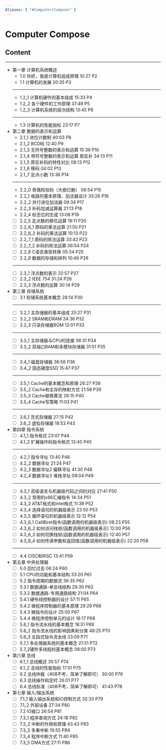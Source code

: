```yaml
---
Aliases: [ "#Computer/Compose" ]
---
```

# Computer Compose

## Content
---
- 第一章 计算机系统概述
	- 1.0 你好，我是计算机组成原理 10:27 P2
	- 1.1 计算机的发展 20:35 P3 
	- ---
	- 1.2_1 计算机硬件的基本组成 15:33 P4 
	- 1.2_2 各个硬件的工作原理 37:49 P5 
	- 1.2_3 计算机系统的层次结构 13:45 P6 
	- ---
	- 1.3 计算机的性能指标 23:17 P7 
- 第二章 数据的表示和运算
	- 2.1_1 进位计数制 40:03 P8 
	- 2.1_2 BCD码 12:40 P9 
	- 2.1_3 无符号整数的表示和运算 15:39 P10 
	- 2.1_4 带符号整数的表示和运算 原反补 34:13 P11 
	- 2.1_5 原反补码的特性对比 08:13 P12 
	- 2.1_6 移码 04:02 P13 
	- 2.1_7 定点小数 13:36 P14 
	- ---
	- 2.2_0 奇偶校验码（大纲已删） 08:54 P15 
	- 2.2_1 电路的基本原理、加法器设计 33:26 P16 
	- 2.2_2 并行进位加法器 09:34 P17 
	- 2.2_3 补码加减运算器 21:13 P18 
	- 2.2_4 标志位的生成 13:08 P19 
	- [ ] 2.2_5 定点数的移位运算 19:11 P20 
	- [ ] 2.2_6_1 原码的乘法运算 21:50 P21 
	- [ ] 2.2_6_2 补码的乘法运算 10:13 P22 
	- [ ] 2.2_7_1 原码的除法运算 33:42 P23 
	- [ ] 2.2_7_2 补码的除法运算 06:54 P24 
	- [ ] 2.2_8 C语言类型转换 05:34 P25 
	- [ ] 2.2_9 数据的存储和排列 10:49 P26 
	- ---
	- [ ] 2.3_1 浮点数的表示 32:57 P27 
	- [ ] 2.3_2 IEEE 754 31:24 P28 
	- [ ] 2.3_3 浮点数的运算 30:14 P29 
- 第三章 存储系统
	- [ ] 3.1 存储系统基本概念 28:14 P30 
	- ---
	- [ ] 3.2_1 主存储器的基本组成 25:27 P31 
	- [ ] 3.2_2 SRAM和DRAM 24:36 P32 
	- [ ] 3.2_3 只读存储器ROM 12:01 P33 
	- ---
	- [ ] 3.3_1 主存储器与CPU的连接 36:31 P34 
	- [ ] 3.3_2 双端口RAM和多模块存储器 31:51 P35 
	- ---
	- [ ] 3.4_1 磁盘存储器 36:58 P36 
	- [ ] 3.4_2 固态硬盘SSD 15:47 P37 
	- ---
	- [ ] 3.5_1 Cache的基本概念和原理 26:27 P38 
	- [ ] 3.5_2 Cache和主存的映射方式 21:58 P39 
	- [ ] 3.5_3 Cache替换算法 26:15 P40 
	- [ ] 3.5_4 Cache写策略 11:03 P41 
	- ---
	- [ ] 3.6_1 页式存储器 27:15 P42 
	- [ ] 3.6_2 虚拟存储器 18:53 P43 
- 第四章 指令系统
	- [ ] 4.1_1 指令格式 23:07 P44 
	- [ ] 4.1_2 扩展操作码指令格式 13:40 P45 
	- ---
	- [ ] 4.2_1 指令寻址 13:40 P46 
	- [ ] 4.2_2 数据寻址 21:24 P47 
	- [ ] 4.2_3 数据寻址2 偏移寻址 41:30 P48 
	- [ ] 4.2_4 数据寻址3 堆栈寻址 09:04 P49 
	- ---
	- [ ] 4.3_1 高级语言与机器级代码之间的对应 27:41 P50 
	- [ ] 4.3_2 常用的x86汇编指令 14:34 P51 
	- [ ] 4.3_3 AT&T格式和Intel格式 11:39 P52 
	- [ ] 4.3_4 选择语句的机器级表示 23:50 P53 
	- [ ] 4.3_5 循环语句的机器级表示 12:12 P54 
	- [ ] 4.3_6_1 Call和ret指令(函数调用的机器级表示) 08:23 P55 
	- [ ] 4.3_6_2 如何访问栈帧(函数调用的机器级表示) 12:00 P56 
	- [ ] 4.3_6_3 如何切换栈帧(函数调用的机器级表示) 12:40 P57 
	- [ ] 4.3_6_4 如何传递参数和返回值(函数调用的机器级表示) 22:20 P58 
	- ---
	- [ ] 4.4 CISC和RISC 13:41 P59 
 - 第五章 中央处理器
	- [ ] 5.0 回忆过去 06:24 P60 
	- [ ] 5.1 CPU的功能和基本结构 33:20 P61 
	- [ ] 5.2 指令周期的数据流 36:35 P62 
	- [ ] 5.3.1 数据通路-单总线结构 29:30 P63 
	- [ ] 5.3.2 数据通路-专用通路结构 21:04 P64 
	- [ ] 5.4.1 硬布线控制器的设计 57:11 P65 
	- [ ] 5.4.2 微程序控制器的基本原理 29:29 P66 
	- [ ] 5.4.3 微指令的设计 25:50 P67 
	- [ ] 5.4.4 微程序控制单元的设计 18:17 P68 
	- [ ] 5.6_1 指令流水线的基本概念 18:51 P69 
	- [ ] 5.6_2 指令流水线的影响因素和分类 48:25 P70 
	- [ ] 5.6_3 五段式指令流水线 33:09 P71 
	- [ ] 5.7_1 多处理器系统的基本概念 21:51 P72 
	- [ ] 5.7_2硬件多线程的基本概念 08:00 P73 
 - 第六章 总线
	- [ ] 6.1_1 总线概述 35:57 P74 
	- [ ] 6.1_2 总线的性能指标 17:51 P75 
	- [ ] 6.2 总线仲裁（408不考，简单了解即可） 30:00 P76 
	- [ ] 6.3 总线操作和定时 26:01 P77 
	- [ ] 6.4 总线标准（408不考，简单了解即可） 41:43 P78 
 - 第七章 输入/输出系统
	- [ ] 7.1_1 输入输出系统和IO控制方式 32:33 P79 
	- [ ] 7.1_2 外部设备 27:34 P80 
	- [ ] 7.2 IO接口 26:54 P81 
	- [ ] 7.3_1 程序查询方式 24:18 P82 
	- [ ] 7.3_2 中断的作用和原理 43:43 P83 
	- [ ] 7.3_3 多重中断 19:55 P84 
	- [ ] 7.3_4 程序中断方式 11:40 P85 
	- [ ] 7.3_5 DMA方式 27:11 P86 
